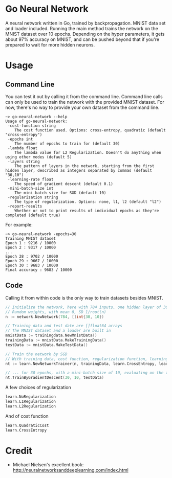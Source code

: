 # Go Neural Network

A neural network written in Go, trained by backpropagation.
MNIST data set and loader included. Running the main method trains the network on the MNIST dataset over 10 epochs.
Depending on the hyper parameters, it gets about 97% accuracy on MNIST, and can be pushed beyond that if you're prepared
to wait for more hidden neurons.
 
# Usage

## Command Line

You can test it out by calling it from the command line. Command line calls can only be used to train the network with
the provided MNIST dataset. For now, there's no way to provide your own dataset from the command line.

```
~> go-neural-network --help
Usage of go-neural-network:
 -cost-function string
    The cost function used. Options: cross-entropy, quadratic (default "cross-entropy")
 -epochs int
    The number of epochs to train for (default 30)
 -lambda float
    The lambda value for L2 Regularization. Doesn't do anything when using other modes (default 5)
 -layers string
    The pattern of layers in the network, starting from the first hidden layer, described as integers separated by commas (default "30,10")
 -learning-rate float
    The speed of gradient descent (default 0.1)
 -mini-batch-size int
    The mini-batch size for SGD (default 10)
 -regularization string
    The type of regularization. Options: none, l1, l2 (default "l2")
 -report-results
    Whether or not to print results of individual epochs as they're completed (default true)
```

For example:

```
~> go-neural-network -epochs=30
Training MNIST dataset
Epoch 1 : 9216 / 10000
Epoch 2 : 9317 / 10000
...
Epoch 28 : 9702 / 10000
Epoch 29 : 9667 / 10000
Epoch 30 : 9683 / 10000
Final accuracy : 9683 / 10000
```

## Code

Calling it from within code is the only way to train datasets besides MNIST.

```go
// Initialize the network, here with 784 inputs, one hidden layer of 30 neurons and an output layer of 10 neurons
// Random weights, with mean 0, SD 1/root(n)
n := network.NewNetwork(784, []int{30, 10})

// Training data and test date are []float64 arrays
// The MNIST dataset and a loader are built in
mnistData := trainingdata.NewMnistData()
trainingData := mnistData.MakeTrainingData()
testData := mnistData.MakeTestData()

// Train the network by SGD 
// With training data, cost function, regularization function, learning rate and lambda values, not printing intermediate results...
nt := learn.NewNetworkTrainer(n, trainingData, learn.CrossEntropy, learn.L2Regularization, 0.1, 5.0, false)

// ... for 30 epochs, with a mini-batch size of 10, evaluating on the test data
nt.TrainByGradientDescent(30, 10, testData)
```

A few choices of regularization
```go
learn.NoRegularization
learn.L1Regularization
learn.L2Regularization
```

And of cost function
```go
learn.QuadraticCost
learn.CrossEntropy
```

# Credit

* Michael Nielsen's excellent book: http://neuralnetworksanddeeplearning.com/index.html